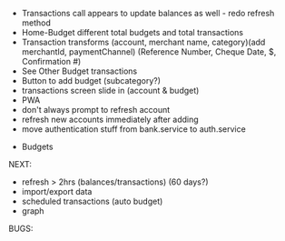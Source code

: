 - Transactions call appears to update balances as well - redo refresh method
- Home-Budget different total budgets and total transactions
- Transaction transforms (account, merchant name, category)(add merchantId, paymentChannel) (Reference Number, Cheque Date, $, Confirmation #)
- See Other Budget transactions
- Button to add budget (subcategory?)
- transactions screen slide in (account & budget)
- PWA
- don't always prompt to refresh account
- refresh new accounts immediately after adding
- move authentication stuff from bank.service to auth.service

* Budgets

NEXT:
- refresh > 2hrs (balances/transactions) (60 days?)
- import/export data
- scheduled transactions (auto budget)
- graph

BUGS:
